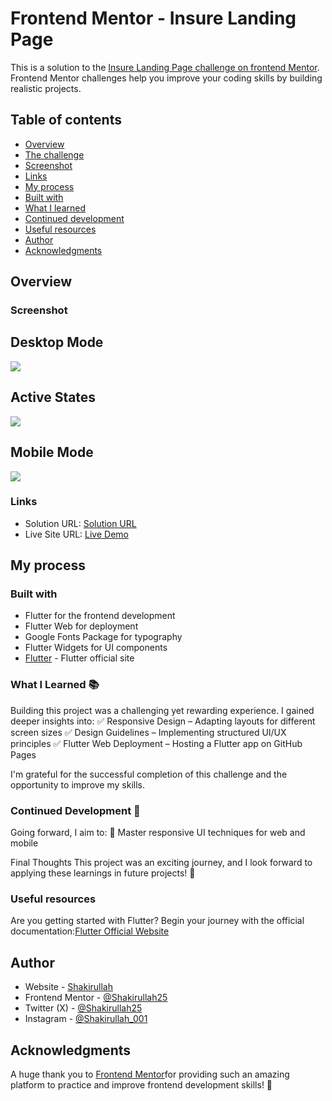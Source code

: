 # Frontend Mentor - Insure Landing Page

This is a solution to the [Insure Landing Page challenge on frontend Mentor](https://www.frontendmentor.io/challenges/insure-landing-page-uTU68JV8). Frontend Mentor challenges help you improve your coding skills by building realistic projects. 

## Table of contents

  - [Overview](#overview)
  - [The challenge](#the-challenge)
  - [Screenshot](#screenshot)
  - [Links](#links)
  - [My process](#my-process)
  - [Built with](#built-with)
  - [What I learned](#what-i-learned)
  - [Continued development](#continued-development)
  - [Useful resources](#useful-resources)
  - [Author](#author)
  - [Acknowledgments](#acknowledgments)

## Overview

### Screenshot

## **Desktop Mode**
![](./lib/assets/image/desktop-design.jpg)

## **Active States**
![](./lib/assets/image/active-states.jpg)

## **Mobile Mode**
![](./lib/assets/image/mobile-design.jpg)

### Links

- Solution URL: [Solution URL](https://github.com/Shakirullah25/Insure-Landing-Page.git)
- Live Site URL: [Live Demo](https://shakirullah25.github.io/Insure-Landing-Page/)

## My process

### Built with

- Flutter for the frontend development
- Flutter Web for deployment
- Google Fonts Package for typography
- Flutter Widgets for UI components
- [Flutter](https://flutter.dev/) - Flutter official site

### What I Learned 📚

Building this project was a challenging yet rewarding experience. I gained deeper insights into:
✅ Responsive Design – Adapting layouts for different screen sizes
✅ Design Guidelines – Implementing structured UI/UX principles
✅ Flutter Web Deployment – Hosting a Flutter app on GitHub Pages

I'm grateful for the successful completion of this challenge and the opportunity to improve my skills.

### Continued Development 🚀
Going forward, I aim to:
🔹 Master responsive UI techniques for web and mobile

Final Thoughts
This project was an exciting journey, and I look forward to applying these learnings in future projects! 🎯

### Useful resources

Are you getting started with Flutter? Begin your journey with the official documentation:[Flutter Official Website](https://flutter.dev/)

## Author

- Website - [Shakirullah](https://shakirullah25.github.io/Insure-Landing-Page/)
- Frontend Mentor - [@Shakirullah25](https://www.frontendmentor.io/home)
- Twitter (X) - [@Shakirullah25](https://x.com/Shakirullah25?t=pt3PNo8P7PSy3RaDbzCRHQ&s=09)
- Instagram - [@Shakirullah_001](https://www.instagram.com/shakirullah_001/profilecard/?igsh=MXBpcW9qeGFvcjVvaQ==)

## Acknowledgments

A huge thank you to [Frontend Mentor](https://www.frontendmentor.io/home)for providing such an amazing platform to practice and improve frontend development skills! 🎯 


